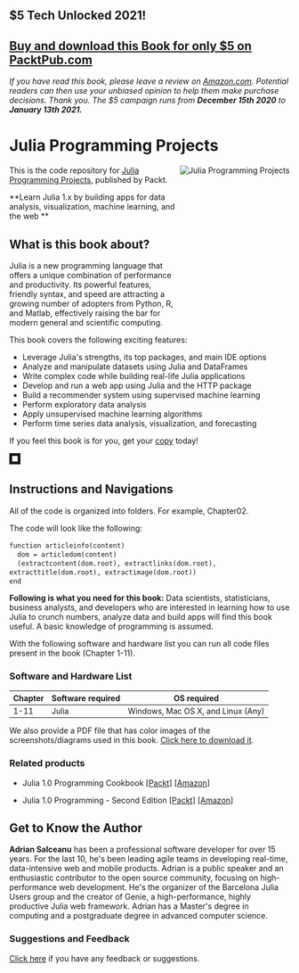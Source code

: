 ## $5 Tech Unlocked 2021!
[Buy and download this Book for only $5 on PacktPub.com](https://www.packtpub.com/product/julia-programming-projects/9781788292740)
-----
*If you have read this book, please leave a review on [Amazon.com](https://www.amazon.com/gp/product/178829274X).     Potential readers can then use your unbiased opinion to help them make purchase decisions. Thank you. The $5 campaign         runs from __December 15th 2020__ to __January 13th 2021.__*

# Julia Programming Projects

<a href="https://www.packtpub.com/big-data-and-business-intelligence/julia-programming-projects?utm_source=github&utm_medium=repository&utm_campaign=9781788292740 "><img src="https://dz13w8afd47il.cloudfront.net/sites/default/files/imagecache/ppv4_main_book_cover/9781788292740%20Copy.png" alt="Julia Programming Projects" height="256px" align="right"></a>

This is the code repository for [Julia Programming Projects](https://www.packtpub.com/big-data-and-business-intelligence/julia-programming-projects?utm_source=github&utm_medium=repository&utm_campaign=9781788292740 ), published by Packt.

**Learn Julia 1.x by building apps for data analysis, visualization, machine learning, and the web	**

## What is this book about?
<span class="sugar_field" id="description">Julia is a new programming language that offers a unique combination of performance and productivity. Its powerful features, friendly syntax, and speed are attracting a growing number of adopters from Python, R, and Matlab, effectively raising the bar for modern general and scientific computing.</span>

This book covers the following exciting features:
* Leverage Julia's strengths, its top packages, and main IDE options 
* Analyze and manipulate datasets using Julia and DataFrames 
* Write complex code while building real-life Julia applications 
* Develop and run a web app using Julia and the HTTP package 
* Build a recommender system using supervised machine learning 
* Perform exploratory data analysis 
* Apply unsupervised machine learning algorithms 
* Perform time series data analysis, visualization, and forecasting 

If you feel this book is for you, get your [copy](https://www.amazon.com/dp/178829274X) today!

<a href="https://www.packtpub.com/?utm_source=github&utm_medium=banner&utm_campaign=GitHubBanner"><img src="https://raw.githubusercontent.com/PacktPublishing/GitHub/master/GitHub.png" 
alt="https://www.packtpub.com/" border="5" /></a>

## Instructions and Navigations
All of the code is organized into folders. For example, Chapter02.

The code will look like the following:
```
function articleinfo(content) 
  dom = articledom(content) 
  (extractcontent(dom.root), extractlinks(dom.root), extracttitle(dom.root), extractimage(dom.root)) 
end 
```

**Following is what you need for this book:**
Data scientists, statisticians, business analysts, and developers who are interested in learning how to use Julia to crunch numbers, analyze data and build apps will find this book useful. A basic knowledge of programming is assumed.

With the following software and hardware list you can run all code files present in the book (Chapter 1-11).
### Software and Hardware List
| Chapter  | Software required                    | OS required                        |
| -------- | ------------------------------------ | -----------------------------------|
| 1-11     | Julia                                | Windows, Mac OS X, and Linux (Any) |


We also provide a PDF file that has color images of the screenshots/diagrams used in this book. [Click here to download it](https://www.packtpub.com/sites/default/files/downloads/9781788292740_ColorImages.pdf?).

### Related products
* Julia 1.0 Programming Cookbook [[Packt]](https://www.packtpub.com/application-development/julia-10-programming-cookbook?utm_source=github&utm_medium=repository&utm_campaign=9781788998369 ) [[Amazon]](https://www.amazon.com/dp/1788998367)

* Julia 1.0 Programming - Second Edition [[Packt]](https://www.packtpub.com/application-development/julia-10-programming-second-edition?utm_source=github&utm_medium=repository&utm_campaign=9781788999090 ) [[Amazon]](https://www.amazon.com/dp/1788999096)

## Get to Know the Author
**Adrian Salceanu**
has been a professional software developer for over 15 years. For the last 10, he's been leading agile teams in developing real-time, data-intensive web and mobile products. Adrian is a public speaker and an enthusiastic contributor to the open source community, focusing on high-performance web development. He's the organizer of the Barcelona Julia Users group and the creator of Genie, a high-performance, highly productive Julia web framework. Adrian has a Master's degree in computing and a postgraduate degree in advanced computer science.

### Suggestions and Feedback
[Click here](https://docs.google.com/forms/d/e/1FAIpQLSdy7dATC6QmEL81FIUuymZ0Wy9vH1jHkvpY57OiMeKGqib_Ow/viewform) if you have any feedback or suggestions.


